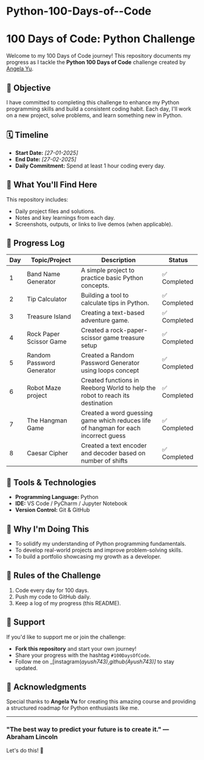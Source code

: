 # Python-100-Days-of--Code

# 100 Days of Code: Python Challenge

Welcome to my 100 Days of Code journey! This repository documents my progress as I tackle the **Python 100 Days of Code** challenge created by [Angela Yu](https://www.udemy.com/course/100-days-of-code/).

## 🌟 Objective

I have committed to completing this challenge to enhance my Python programming skills and build a consistent coding habit. Each day, I'll work on a new project, solve problems, and learn something new in Python.

## 🗓️ Timeline

- **Start Date:** _[27-01-2025]_
- **End Date:** _[27-02-2025]_
- **Daily Commitment:** Spend at least 1 hour coding every day.

## 📖 What You'll Find Here

This repository includes:

- Daily project files and solutions.
- Notes and key learnings from each day.
- Screenshots, outputs, or links to live demos (when applicable).

## 📝 Progress Log

| Day | Topic/Project             | Description                                                                         | Status       |
| --- | ------------------------- | ----------------------------------------------------------------------------------- | ------------ |
| 1   | Band Name Generator       | A simple project to practice basic Python concepts.                                 | ✅ Completed |
| 2   | Tip Calculator            | Building a tool to calculate tips in Python.                                        | ✅ Completed |
| 3   | Treasure Island           | Creating a text-based adventure game.                                               | ✅ Completed |
| 4   | Rock Paper Scissor Game   | Created a rock-paper-scissor game treasure setup                                    | ✅ Completed |
| 5   | Random Password Generator | Created a Random Password Generator using loops concept                             | ✅ Completed |
| 6   | Robot Maze project        | Created functions in Reeborg World to help the robot to reach its destination       | ✅ Completed |
| 7   | The Hangman Game          | Created a word guessing game which reduces life of hangman for each incorrect guess | ✅ Completed |
| 8   | Caesar Cipher             | Created a text encoder and decoder based on number of shifts                        | ✅ Completed |

## 🔧 Tools & Technologies

- **Programming Language:** Python
- **IDE:** VS Code / PyCharm / Jupyter Notebook
- **Version Control:** Git & GitHub

## 🚀 Why I'm Doing This

- To solidify my understanding of Python programming fundamentals.
- To develop real-world projects and improve problem-solving skills.
- To build a portfolio showcasing my growth as a developer.

## 🏁 Rules of the Challenge

1. Code every day for 100 days.
2. Push my code to GitHub daily.
3. Keep a log of my progress (this README).

## 🤝 Support

If you'd like to support me or join the challenge:

- **Fork this repository** and start your own journey!
- Share your progress with the hashtag `#100DaysOfCode`.
- Follow me on _[instagram(_ayush743),github(Ayush743)]_ to stay updated.

## 📌 Acknowledgments

Special thanks to **Angela Yu** for creating this amazing course and providing a structured roadmap for Python enthusiasts like me.

---

### "The best way to predict your future is to create it." — Abraham Lincoln

Let's do this! 🎉
